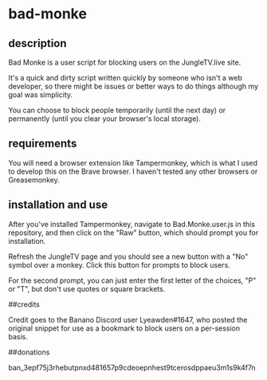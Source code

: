 # bad-monke

## description

Bad Monke is a user script for blocking users on the JungleTV.live site.  

It's a quick and dirty script written quickly by someone who isn't a web developer, so there might be issues or better ways to do things although my goal was simplicity.

You can choose to block people temporarily (until the next day) or permanently (until you clear your browser's local storage).

## requirements

You will need a browser extension like Tampermonkey, which is what I used to develop this on the Brave browser.  I haven't tested any other browsers or Greasemonkey.

## installation and use

After you've installed Tampermonkey, navigate to Bad.Monke.user.js in this repository, and then click on the "Raw" button, which should prompt you for installation.

Refresh the JungleTV page and you should see a new button with a "No" symbol over a monkey.  Click this button for prompts to block users.  

For the second prompt, you can just enter the first letter of the choices, "P" or "T", but don't use quotes or square brackets.

##credits

Credit goes to the Banano Discord user Lyeawden#1647, who posted the original snippet for use as a bookmark to block users on a per-session basis.

##donations

ban_3epf75j3rhebutpnxd481657p9cdeoepnhest9tcerosdppaeu3m1s9k4f7n
